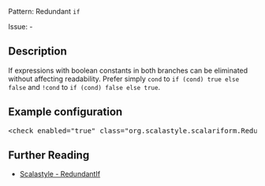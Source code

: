 Pattern: Redundant `if`

Issue: -

## Description

If expressions with boolean constants in both branches can be eliminated without affecting readability. Prefer simply `cond` to `if (cond) true else false` and `!cond` to `if (cond) false else true`.

## Example configuration
<pre>&lt;check enabled=&quot;true&quot; class=&quot;org.scalastyle.scalariform.RedundantIfChecker&quot; level=&quot;warning&quot;/&gt;</pre>
<a name="org_scalastyle_scalariform_ReturnChecker" />

## Further Reading

* [Scalastyle - RedundantIf](http://www.scalastyle.org/rules-1.0.0.html#org_scalastyle_scalariform_RedundantIfChecker)